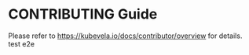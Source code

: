 # CONTRIBUTING Guide

Please refer to https://kubevela.io/docs/contributor/overview for details.
test e2e
